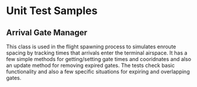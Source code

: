 # Unit Test Samples

## Arrival Gate Manager
This class is used in the flight spawning process to simulates enroute spacing by tracking times that arrivals enter the terminal airspace.
It has a few simple methods for getting/setting gate times and cooridnates and also an update method for removing expired gates.
The tests check basic functionality and also a few specific situations for expiring and overlapping gates.
